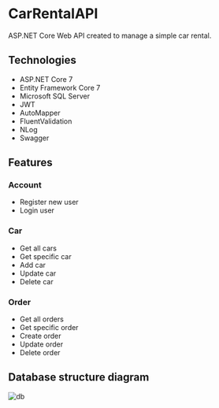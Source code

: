 # CarRentalAPI
ASP.NET Core Web API created to manage a simple car rental.

## Technologies 
* ASP.NET Core 7
* Entity Framework Core 7
* Microsoft SQL Server
* JWT
* AutoMapper
* FluentValidation
* NLog
* Swagger

## Features
### Account
* Register new user
* Login user

### Car
* Get all cars
* Get specific car
* Add car
* Update car
* Delete car

### Order
* Get all orders
* Get specific order
* Create order
* Update order
* Delete order

## Database structure diagram

![db](https://github.com/mikolajmusiol/CarRentalAPI/assets/96127814/339b28fc-e5c5-49be-8ee7-a275c1ca6baa)
